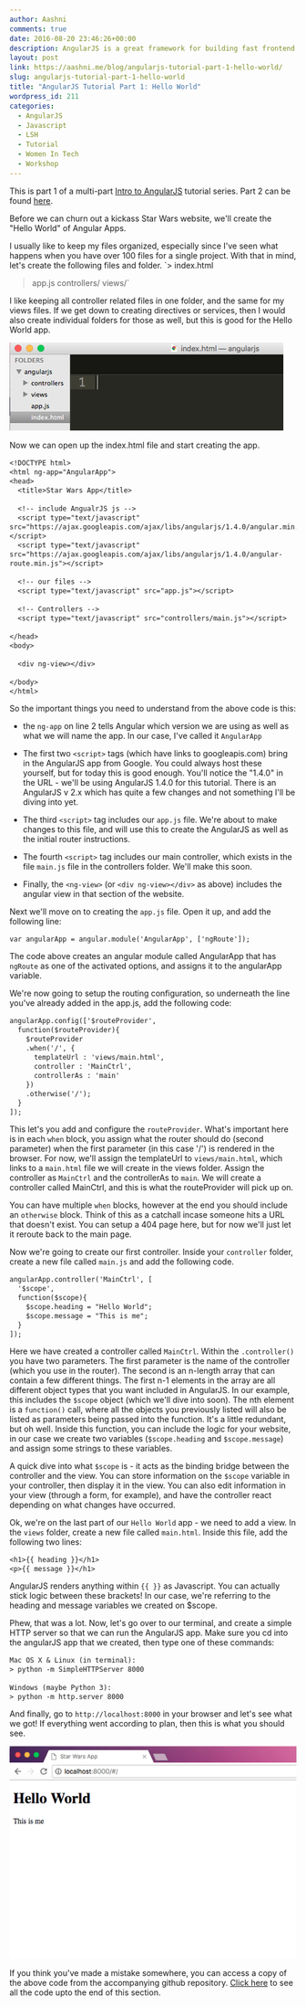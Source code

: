 ```yaml
---
author: Aashni
comments: true
date: 2016-08-20 23:46:26+00:00
description: AngularJS is a great framework for building fast frontend websites. Here's part 1 in a series of tutorials on how to build and deploy a website with AngularJS.
layout: post
link: https://aashni.me/blog/angularjs-tutorial-part-1-hello-world/
slug: angularjs-tutorial-part-1-hello-world
title: "AngularJS Tutorial Part 1: Hello World"
wordpress_id: 211
categories:
  - AngularJS
  - Javascript
  - LSH
  - Tutorial
  - Women In Tech
  - Workshop
---
```


This is part 1 of a multi-part [Intro to AngularJS](../blog/angularjs-an-introduction/) tutorial series. Part 2 can be found [here](../blog/angularjs-tutorial-part-2-introducing-the-star-wars-api-and-angular-services).

Before we can churn out a kickass Star Wars website, we'll create the "Hello World" of Angular Apps.

I usually like to keep my files organized, especially since I've seen what happens when you have over 100 files for a single project. With that in mind, let's create the following files and folder.
`> index.html

> app.js
> controllers/
> views/`

I like keeping all controller related files in one folder, and the same for my views files. If we get down to creating directives or services, then I would also create individual folders for those as well, but this is good for the Hello World app.

[![AngularJS Initial Files](./angularjs_tutorial_files.png)](./angularjs_tutorial_files.png)

Now we can open up the index.html file and start creating the app.

    <!DOCTYPE html>
    <html ng-app="AngularApp">
    <head>
      <title>Star Wars App</title>

      <!-- include AngualrJS js -->
      <script type="text/javascript" src="https://ajax.googleapis.com/ajax/libs/angularjs/1.4.0/angular.min.js"></script>
      <script type="text/javascript" src="https://ajax.googleapis.com/ajax/libs/angularjs/1.4.0/angular-route.min.js"></script>

      <!-- our files -->
      <script type="text/javascript" src="app.js"></script>

      <!-- Controllers -->
      <script type="text/javascript" src="controllers/main.js"></script>

    </head>
    <body>

      <div ng-view></div>

    </body>
    </html>

So the important things you need to understand from the above code is this:

- the `ng-app` on line 2 tells Angular which version we are using as well as what we will name the app. In our case, I've called it `AngularApp`

* The first two `<script>` tags (which have links to googleapis.com) bring in the AngularJS app from Google. You could always host these yourself, but for today this is good enough. You'll notice the "1.4.0" in the URL - we'll be using AngularJS 1.4.0 for this tutorial. There is an AngularJS v 2.x which has quite a few changes and not something I'll be diving into yet.

- The third `<script>` tag includes our `app.js` file. We're about to make changes to this file, and will use this to create the AngularJS as well as the initial router instructions.

* The fourth `<script>` tag includes our main controller, which exists in the file `main.js` file in the controllers folder. We'll make this soon.

- Finally, the `<ng-view>` (or `<div ng-view></div>` as above) includes the angular view in that section of the website.

Next we'll move on to creating the `app.js` file. Open it up, and add the following line:

    var angularApp = angular.module('AngularApp', ['ngRoute']);

The code above creates an angular module called AngularApp that has `ngRoute` as one of the activated options, and assigns it to the angularApp variable.

We're now going to setup the routing configuration, so underneath the line you've already added in the app.js, add the following code:

    angularApp.config(['$routeProvider',
      function($routeProvider){
        $routeProvider
        .when('/', {
          templateUrl : 'views/main.html',
          controller : 'MainCtrl',
          controllerAs : 'main'
        })
        .otherwise('/');
      }
    ]);

This let's you add and configure the `routeProvider`. What's important here is in each `when` block, you assign what the router should do (second parameter) when the first parameter (in this case '/') is rendered in the browser. For now, we'll assign the templateUrl to `views/main.html`, which links to a `main.html` file we will create in the views folder. Assign the controller as `MainCtrl` and the controllerAs to `main`. We will create a controller called MainCtrl, and this is what the routeProvider will pick up on.

You can have multiple `when` blocks, however at the end you should include an `otherwise` block. Think of this as a catchall incase someone hits a URL that doesn't exist. You can setup a 404 page here, but for now we'll just let it reroute back to the main page.

Now we're going to create our first controller. Inside your `controller` folder, create a new file called `main.js` and add the following code.

    angularApp.controller('MainCtrl', [
      '$scope',
      function($scope){
        $scope.heading = "Hello World";
        $scope.message = "This is me";
      }
    ]);

Here we have created a controller called `MainCtrl`. Within the `.controller()` you have two parameters. The first parameter is the name of the controller (which you use in the router). The second is an n-length array that can contain a few different things. The first n-1 elements in the array are all different object types that you want included in AngularJS. In our example, this includes the `$scope` object (which we'll dive into soon). The nth element is a `function()` call, where all the objects you previously listed will also be listed as parameters being passed into the function. It's a little redundant, but oh well. Inside this function, you can include the logic for your website, in our case we create two variables (`$scope.heading` and `$scope.message`) and assign some strings to these variables.

A quick dive into what `$scope` is - it acts as the binding bridge between the controller and the view. You can store information on the `$scope` variable in your controller, then display it in the view. You can also edit information in your view (through a form, for example), and have the controller react depending on what changes have occurred.

Ok, we're on the last part of our `Hello World` app - we need to add a view. In the `views` folder, create a new file called `main.html`. Inside this file, add the following two lines:

    <h1>{{ heading }}</h1>
    <p>{{ message }}</h1>

AngularJS renders anything within `{{ }}` as Javascript. You can actually stick logic between these brackets! In our case, we're referring to the heading and message variables we created on \$scope.

Phew, that was a lot. Now, let's go over to our terminal, and create a simple HTTP server so that we can run the AngularJS app. Make sure you cd into the angularJS app that we created, then type one of these commands:

    Mac OS X & Linux (in terminal):
    > python -m SimpleHTTPServer 8000

    Windows (maybe Python 3):
    > python -m http.server 8000

And finally, go to `http://localhost:8000` in your browser and let's see what we got! If everything went according to plan, then this is what you should see.

[![AngularJS Tutorial Hello World](./angularjs-hello-world.png)](./angularjs-hello-world.png)

If you think you've made a mistake somewhere, you can access a copy of the above code from the accompanying github repository. [Click here](https://github.com/aashnisshah/lsh_angularjs_tutorial/commit/14dc5a4ac18510dc53906b8d162b91c9860abc66) to see all the code upto the end of this section.

